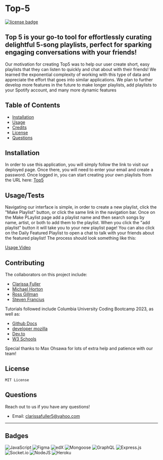 # Top-5

[![license badge](https://img.shields.io/badge/License-MIT-green)](LICENSE)

## Top 5 is your go-to tool for effortlessly curating delightful 5-song playlists, perfect for sparking engaging conversations with your friends!

Our motivation for creating Top5 was to help our user create short, easy playlists that they can listen to quickly and chat about with their friends! 
We learned the exponential complexity of working with this type of data and appreciate the effort that goes into similar applications.
We plan to further develop more features in the future to make longer playlists, add playlists to your Spotify account, and many more dynamic features

## Table of Contents

- [Installation](#installation)
- [Usage](#usage)
- [Credits](#credits)
- [License](#license)
- [Questions](#questions)

## Installation

In order to use this application, you will simply follow the link to visit our deployed page. Once there, you will need to enter your email and create a password. Once logged in, you can start creating your own playlists from the URL here:
[Top5](https://top5-123-dd46eff5dfcf.herokuapp.com/)

## Usage/Tests

Navigating our interface is simple, in order to create a new playlist, click the "Make Playlist" button, or click the same link in the navigation bar.
Once on the Make PLaylist page add a playlist name and then search songs by name, artist, or both to add them to the playlist. When you click the "add playlist" button it will take you to your new playlist page! 
You can also click on the Daily Featured Playlist to open a chat to talk with your friends about the featured playlist!
The process should look something like this:

[Usage Video](https://drive.google.com/file/d/14taaL92xKr92hkwHxgABsLWIk9pp1FDC/view?usp=sharing)

## Contributing

The collaborators on this project include:

- [Clarissa Fuller](https://github.com/clarissafuller)
- [Michael Horton](https://github.com/hr7n)
- [Ross Gillman](https://github.com/rossgilman402)
- [Steven Francius](https://github.com/Guadeloupe33)

Tutorials followed include Columbia University Coding Bootcamp 2023, as well as:

- [Github Docs](https://docs.github.com/en)
- [developer mozilla](https://developer.mozilla.org/en-US/)
- [Dev.to](https://dev.to/)
- [W3 Schools](https://www.w3schools.com/)

Special thanks to Max Ohsawa for lots of extra help and patience with our team!

## License

    MIT License

## Questions

Reach out to us if you have any questions!

- Email: clarissafuller5@yahoo.com

---

## Badges

![JavaScript](https://img.shields.io/badge/javascript-%23323330.svg?style=for-the-badge&logo=javascript&logoColor=%23F7DF1E)
![Figma](https://img.shields.io/badge/figma-%23F24E1E.svg?style=for-the-badge&logo=figma&logoColor=white) ![edX](https://img.shields.io/badge/edX-%2302262B.svg?style=for-the-badge&logo=edX&logoColor=white) ![Mongoose](https://img.shields.io/badge/mongoose-%238511FA.svg?style=for-the-badge&logo=mongoose&logoColor=white)
![GraphQL](https://img.shields.io/badge/qraphql-52B0E7?style=for-the-badge&logo=qraphql&logoColor=white)
![Express.js](https://img.shields.io/badge/express.js-%23404d59.svg?style=for-the-badge&logo=express&logoColor=%2361DAFB) ![Socket.io](https://img.shields.io/badge/socket-%230769AD.svg?style=for-the-badge&logo=socket&logoColor=white)
![NodeJS](https://img.shields.io/badge/node.js-6DA55F?style=for-the-badge&logo=node.js&logoColor=white) ![Heroku](https://img.shields.io/badge/heroku-%23430098.svg?style=for-the-badge&logo=heroku&logoColor=white)
